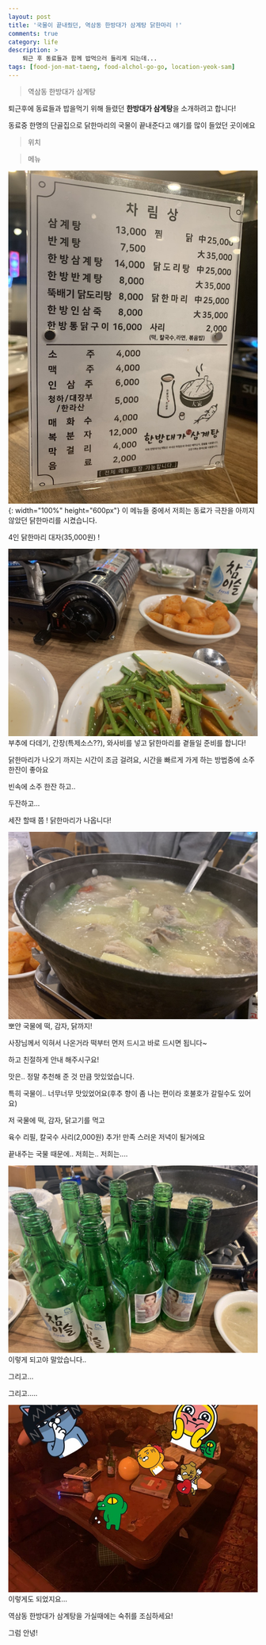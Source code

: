 ```yaml
---
layout: post
title: '국물이 끝내줬던, 역삼동 한방대가 삼계탕 닭한마리 !'
comments: true
category: life
description: >
    퇴근 후 동료들과 함께 밥먹으러 들리게 되는데...
tags: [food-jon-mat-taeng, food-alchol-go-go, location-yeok-sam]
---
```


> 역삼동 한방대가 삼계탕

퇴근후에 동료들과 밥을먹기 위해 들렸던 **한방대가 삼계탕**을 소개하려고 합니다!

동료중 한명의 단골집으로 닭한마리의 국물이 끝내준다고 얘기를 많이 들었던 곳이에요

> 위치
<div id="daumRoughmapContainer1571893785136" style="width: 100%" class="root_daum_roughmap root_daum_roughmap_landing"></div>

> 메뉴

![](/assets/image/han-bang-daega-2.jpg?v=1){: width="100%" height="600px"}
이 메뉴들 중에서 저희는 동료가 극찬을 아끼지 않았던 닭한마리를 시켰습니다.

4인 닭한마리 대자(35,000원) !

![](/assets/image/han-bang-daega-3.jpg?v=1)
부추에 다데기, 간장(특제소스??), 와사비를 넣고 닭한마리를 곁들일 준비를 합니다!

닭한마리가 나오기 까지는 시간이 조금 걸려요, 시간을 빠르게 가게 하는 방법중에 소주한잔이 좋아요

빈속에 소주 한잔 하고..

두잔하고...

세잔 할때 쯤 ! 닭한마리가 나옵니다!

![](/assets/image/han-bang-daega-1.jpg?v=1)
뽀얀 국물에 떡, 감자, 닭까지!

사장님께서 익혀서 나온거라 떡부터 먼저 드시고 바로 드시면 됩니다~

하고 친절하게 안내 해주시구요!

맛은.. 정말 추천해 준 것 만큼 맛있었습니다.

특히 국물이.. 너무너무 맛있었어요(후추 향이 좀 나는 편이라 호불호가 갈릴수도 있어요)

저 국물에 떡, 감자, 닭고기를 먹고

육수 리필, 칼국수 사리(2,000원) 추가! 만족 스러운 저녁이 될거에요

끝내주는 국물 때문에.. 저희는.. 저희는....

![](/assets/image/han-bang-daega-4.jpg?v=1)
이렇게 되고야 말았습니다..

그리고...

그리고.....

![](/assets/image/han-bang-daega-5.jpg?v=1)
이렇게도 되었지요...

역삼동 한방대가 삼계탕을 가실때에는 숙취를 조심하세요!

그럼 안녕!


<script charset="UTF-8" class="daum_roughmap_loader_script" src="https://ssl.daumcdn.net/dmaps/map_js_init/roughmapLoader.js"></script>
<script charset="UTF-8">
	new daum.roughmap.Lander({
		"timestamp" : "1571893785136",
		"key" : "vjpn",
		"mapHeight" : "360"
	}).render();
</script>